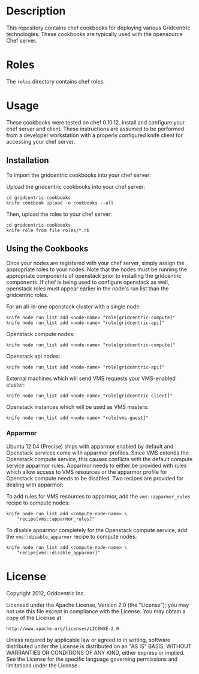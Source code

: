 Description
===========

This repository contains chef cookbooks for deploying various
Gridcentric technologies. These cookbooks are typically used with the
opensource Chef server.

Roles
=====

The `roles` directory contains chef roles.

Usage
=====

These cookbooks were tested on chef 0.10.12. Install and configure
your chef server and client. These instructions are assumed to be
performed from a developer workstation with a properly configured
knife client for accessing your chef server.

Installation
------------

To import the gridcentric cookbooks into your chef server:

Upload the gridcentric cookbooks into your chef server:

    cd gridcentric-cookbooks
    knife cookbook upload -o cookbooks --all

Then, upload the roles to your chef server:

    cd gridcentric-cookbooks
    knife role from file roles/*.rb

Using the Cookbooks
-------------------

Once your nodes are registered with your chef server, simply assign
the appropriate roles to your nodes. Note that the nodes must be
running the appropriate components of openstack prior to installing
the gridcentric components. If chef is being used to configure
openstack as well, openstack roles must appear earlier in the node's
run list than the gridcentric roles.

For an all-in-one openstack cluster with a single node:

    knife node run_list add <node-name> "role[gridcentric-compute]"
    knife node run_list add <node-name> "role[gridcentric-api]"

Openstack compute nodes:

    knife node run_list add <node-name> "role[gridcentric-compute]"

Openstack api nodes:

    knife node run_list add <node-name> "role[gridcentric-api]"

External machines which will send VMS requests your VMS-enabled
cluster:

    knife node run_list add <node-name> "role[gridcentric-client]"

Openstack instances which will be used as VMS masters:

    knife node run_list add <node-name> "role[vms-guest]"

### Apparmor

Ubuntu 12.04 (Precise) ships with apparmor enabled by default and
Openstack services come with apparmor profiles. Since VMS extends the
Openstack compute service, this causes conflicts with the default
compute service apparmor rules.  Apparmor needs to either be provided
with rules which allow access to VMS resources or the apparmor profile
for Openstack compute needs to be disabled. Two recipes are provided
for dealing with apparmor:

To add rules for VMS resources to apparmor, add the
`vms::apparmor_rules` recipe to compute nodes:

    knife node run_list add <compute-node-name> \
        "recipe[vms::apparmor_rules]"

To disable apparmor completely for the Openstack compute service, add
the `vms::disable_apparmor` recipe to compute nodes:

    knife node run_list add <compute-node-name> \
        "recipe[vms::disable_apparmor]"

License
=======

Copyright 2012, Gridcentric Inc.

Licensed under the Apache License, Version 2.0 (the "License");
you may not use this file except in compliance with the License.
You may obtain a copy of the License at

    http://www.apache.org/licenses/LICENSE-2.0

Unless required by applicable law or agreed to in writing, software
distributed under the License is distributed on an "AS IS" BASIS,
WITHOUT WARRANTIES OR CONDITIONS OF ANY KIND, either express or implied.
See the License for the specific language governing permissions and
limitations under the License.
